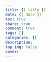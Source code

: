 ```yaml
---
title: {{ title }}
date: {{ date }}
toc: true
share: true
comment: true
tags: []
categories: []
description:
top_img: false
cover:
---
```


